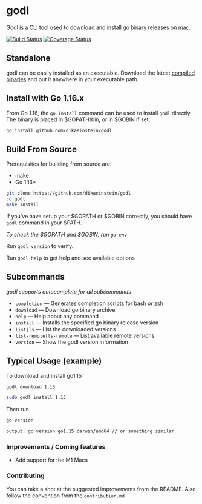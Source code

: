 # godl

Godl is a CLI tool used to download and install go binary releases on mac.

[![Build Status](https://travis-ci.com/dikaeinstein/godl.svg?branch=master)](https://travis-ci.com/dikaeinstein/godl)
[![Coverage Status](https://coveralls.io/repos/github/dikaeinstein/godl/badge.svg?branch=master)](https://coveralls.io/github/dikaeinstein/godl?branch=master)

## Standalone

godl can be easily installed as an executable. Download the latest [compiled binaries](https://github.com/dikaeinstein/godl/releases) and put it anywhere in your executable path.

## Install with Go 1.16.x

From Go 1.16, the `go install` command can be used to install `godl` directly. The binary is placed in $GOPATH/bin, or in $GOBIN if set:

```bash
go install github.com/dikaeinstein/godl
```

## Build From Source

Prerequisites for building from source are:

- make
- Go 1.13+

```bash
git clone https://github.com/dikaeinstein/godl
cd godl
make install
```

If you've have setup your $GOPATH or $GOBIN correctly, you should have `godl` command in your $PATH.

*To check the $GOPATH and $GOBIN; run `go env`*

Run `godl version` to verify.

Run `godl help` to get help and see available options

## Subcommands

*godl supports autocomplete for all subcommands*

- `completion` — Generates completion scripts for bash or zsh
- `download` — Download go binary archive
- `help` — Help about any command
- `install` — Installs the specified go binary release version
- `list|ls` — List the downloaded versions
- `list-remote|ls-remote` — List available remote versions
- `version` — Show the godl version information

## Typical Usage (example)

To download and install go1.15:

```bash
godl download 1.15

sudo godl install 1.15
```

Then run

```bash
go version
```

```bash
output: go version go1.15 darwin/amd64 // or something similar
```

### Improvements / Coming features

- Add support for the M1 Macs

### Contributing

You can take a shot at the suggested improvements from the README. Also follow the convention from the `contribution.md`

